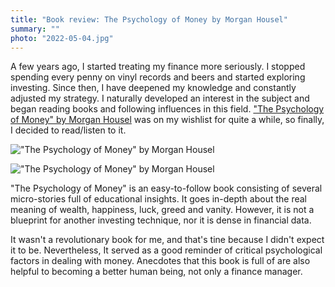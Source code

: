 ```yaml
---
title: "Book review: The Psychology of Money by Morgan Housel"
summary: ""
photo: "2022-05-04.jpg"
---
```


A few years ago, I started treating my finance more seriously. I stopped spending every penny on vinyl records and beers and started exploring investing. Since then, I have deepened my knowledge and constantly adjusted my strategy. I naturally developed an interest in the subject and began reading books and following influences in this field. ["The Psychology of Money" by Morgan Housel](https://www.goodreads.com/book/show/41881472-the-psychology-of-money) was on my wishlist for quite a while, so finally, I decided to read/listen to it.

!["The Psychology of Money" by Morgan Housel](/photos/2022-05-04-1.jpg)

!["The Psychology of Money" by Morgan Housel](/photos/2022-05-04-2.jpg)

"The Psychology of Money" is an easy-to-follow book consisting of several micro-stories full of educational insights. It goes in-depth about the real meaning of wealth, happiness, luck, greed and vanity. However, it is not a blueprint for another investing technique, nor it is dense in financial data.

It wasn't a revolutionary book for me, and that's tine because I didn't expect it to be. Nevertheless, It served as a good reminder of critical psychological factors in dealing with money. Anecdotes that this book is full of are also helpful to becoming a better human being, not only a finance manager.
